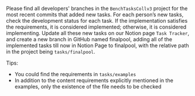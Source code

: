 Please find all developers' branches in the `BenchTasksCollv3` project for the most recent commits that added new tasks. For each person’s new tasks, check the development status for each task. If the implementation satisfies the requirements, it is considered implemented; otherwise, it is considered implementing. Update all these new tasks on our Notion page `Task Tracker`, and create a new branch in GitHub named finalpool, adding all of the implemented tasks till now in Notion Page to finalpool, with the relative path in the project being `tasks/finalpool`.

Tips:

- You could find the requirements in `tasks/examples`
- In addition to the content requirements explicitly mentioned in the examples, only the existence of the file needs to be checked